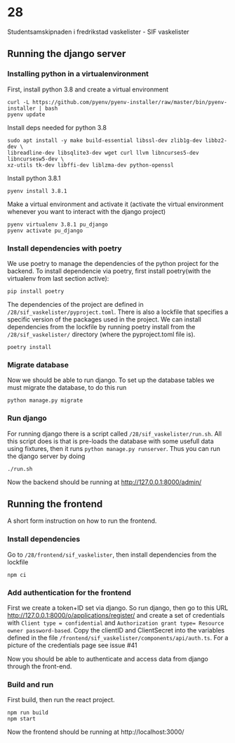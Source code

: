 # 28

Studentsamskipnaden i fredrikstad vaskelister - SIF vaskelister


## Running the django server

### Installing python in a virtualenvironment
First, install python 3.8 and create a virtual environment
```
curl -L https://github.com/pyenv/pyenv-installer/raw/master/bin/pyenv-installer | bash
pyenv update
```
Install deps needed for python 3.8
```
sudo apt install -y make build-essential libssl-dev zlib1g-dev libbz2-dev \
libreadline-dev libsqlite3-dev wget curl llvm libncurses5-dev libncursesw5-dev \
xz-utils tk-dev libffi-dev liblzma-dev python-openssl
```
Install python 3.8.1
```
pyenv install 3.8.1
```
Make a virtual environment and activate it (activate the virtual environment whenever you want to interact with the django project)
```
pyenv virtualenv 3.8.1 pu_django
pyenv activate pu_django
```


### Install dependencies with poetry
We use poetry to manage the dependencies of the python project for the backend. To install dependencie via poetry, first install poetry(with the virtualenv from last section active):
```
pip install poetry
```
The dependencies of the project are defined in `/28/sif_vaskelister/pyproject.toml`. There is also a lockfile that specifies a specific version of the packages used in the project. We can install dependencies from the lockfile by running poetry install from the `/28/sif_vaskelister/` directory (where the pyproject.toml file is). 
```
poetry install
```
### Migrate database
Now we should be able to run django. To set up the database tables we must migrate the database, to do this run
```
python manage.py migrate
```

### Run django
For running django there is a script called `/28/sif_vaskelister/run.sh`. All this script does is that is pre-loads the database with some usefull data using fixtures, then it runs `python manage.py runserver`. Thus you can run the django server by doing
```
./run.sh
```
Now the backend should be running at http://127.0.0.1:8000/admin/

## Running the frontend
A short form instruction on how to run the frontend. 
### Install dependencies
Go to `/28/frontend/sif_vaskelister`, then install dependencies from the lockfile
```
npm ci
```
### Add authentication for the frontend
First we create a token+ID set via django. So run django, then go to this URL http://127.0.0.1:8000/o/applications/register/ and create a set of credentials with `Client type = confidential` and `Authorization grant type= Resource owner password-based`. Copy the clientID and ClientSecret into the variables defined in the file `/frontend/sif_vaskelister/components/api/auth.ts`. For a picture of the credentials page see issue #41

Now you should be able to authenticate and access data from django through the front-end. 

### Build and run
First build, then run the react project. 
```
npm run build
npm start
```
Now the frontend should be running at http://localhost:3000/
